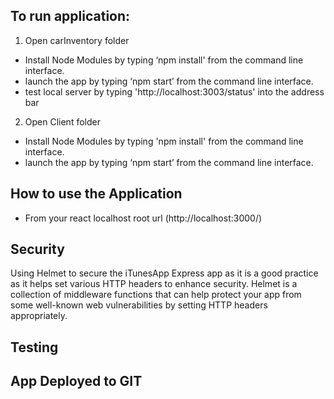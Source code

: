 ## To run application: 
1. Open carInventory folder
- Install Node Modules by typing ‘npm install' from the command line interface.
- launch the app by typing ‘npm start’ from the command line interface.
- test local server by typing 'http://localhost:3003/status' into the address bar

2. Open Client folder 
- Install Node Modules by typing 'npm install' from the command line interface.
- launch the app by typing ‘npm start’ from the command line interface.

## How to use the Application
- From your react localhost root url (http://localhost:3000/)


## Security
Using Helmet to secure the iTunesApp Express app as it is a good practice as it helps set various HTTP headers to enhance security. Helmet is a collection of middleware functions that can help protect your app from some well-known web vulnerabilities by setting HTTP headers appropriately.

## Testing


## App Deployed to GIT
